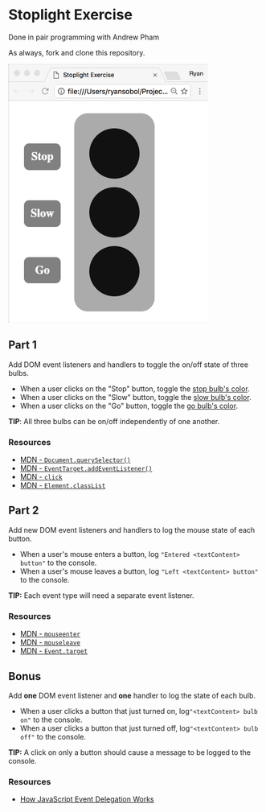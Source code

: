 # Stoplight Exercise
Done in pair programming with Andrew Pham

As always, fork and clone this repository.

![](stoplight.gif)

## Part 1

Add DOM event listeners and handlers to toggle the on/off state of three bulbs.

- When a user clicks on the "Stop" button, toggle the [stop bulb's color][stop-color].
- When a user clicks on the "Slow" button, toggle the [slow bulb's color][slow-color].
- When a user clicks on the "Go" button, toggle the [go bulb's color][go-color].

**TIP**: All three bulbs can be on/off independently of one another.

### Resources

- [MDN - `Document.querySelector()`](https://developer.mozilla.org/en-US/docs/Web/API/Document/querySelector)
- [MDN - `EventTarget.addEventListener()`](https://developer.mozilla.org/en-US/docs/Web/API/EventTarget/addEventListener)
- [MDN - `click`](https://developer.mozilla.org/en-US/docs/Web/Events/click)
- [MDN -  `Element.classList`](https://developer.mozilla.org/en-US/docs/Web/API/Element/classList)

## Part 2

Add new DOM event listeners and handlers to log the mouse state of each button.

- When a user's mouse enters a button, log `"Entered <textContent> button"` to the console.
- When a user's mouse leaves a button, log `"Left <textContent> button"` to the console.

**TIP:** Each event type will need a separate event listener.

### Resources

- [MDN - `mouseenter`](https://developer.mozilla.org/en-US/docs/Web/Events/mouseenter)
- [MDN - `mouseleave`](https://developer.mozilla.org/en-US/docs/Web/Events/mouseleave)
- [MDN - `Event.target`](https://developer.mozilla.org/en-US/docs/Web/API/Event/target)

## Bonus

Add **one** DOM event listener and **one** handler to log the state of each bulb.

- When a user clicks a button that just turned on, log`"<textContent> bulb on"` to the console.
- When a user clicks a button that just turned off, log`"<textContent> bulb off"` to the console.

**TIP:** A click on only a button should cause a message to be logged to the console.

### Resources

- [How JavaScript Event Delegation Works](https://davidwalsh.name/event-delegate)

[stop-color]: https://github.com/gSchool/stoplight-event-exercise/blob/master/index.css#L39
[slow-color]: https://github.com/gSchool/stoplight-event-exercise/blob/master/index.css#L43
[go-color]: https://github.com/gSchool/stoplight-event-exercise/blob/master/index.css#L47
